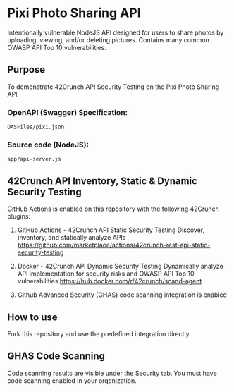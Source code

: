 # Pixi Photo Sharing API
Intentionally vulnerable NodeJS API designed for users to share photos by uploading, viewing, and/or deleting pictures. Contains many common OWASP API Top 10 vulnerabilities.

## Purpose
To demonstrate 42Crunch API Security Testing on the Pixi Photo Sharing API.

### OpenAPI (Swagger) Specification:
`OASFiles/pixi.json`

### Source code (NodeJS):
`app/api-server.js`

## 42Crunch API Inventory, Static & Dynamic Security Testing
GitHub Actions is enabled on this repository with the following 42Crunch plugins:
1. GitHub Actions - 42Crunch API Static Security Testing
   Discover, inventory, and statically analyze APIs
   https://github.com/marketplace/actions/42crunch-rest-api-static-security-testing


2. Docker - 42Crunch API Dynamic Security Testing
   Dynamically analyze API implementation for security risks and OWASP API Top 10 vulnerabilities
   https://hub.docker.com/r/42crunch/scand-agent


3. Github Advanced Security (GHAS) code scanning integration is enabled

## How to use 
Fork this repository and use the predefined integration directly.

## GHAS Code Scanning
Code scanning results are visible under the Security tab. You must have code scanning enabled in your organization.
